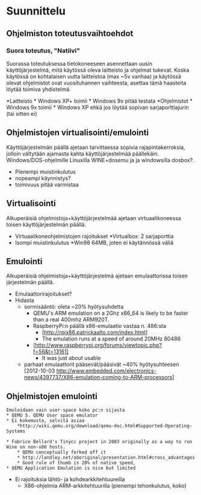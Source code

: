# Suunnittelu

## Ohjelmiston toteutusvaihtoehdot

### Suora toteutus, "Natiivi"
Suorassa toteutuksessa tietokoneeseen asennettaan uusin käyttöjärjestelmä, mitä käytössä oleva laitteisto ja ohjelmat tukevat. Koska käytössä on kohtalaisen uutta laitteistoa (max ~5v vanhaa) ja käytössä olevat ohjelmistot ovat vuosituhannen vaihteesta, asettaa tämä haasteita löytää toimiva yhdistelmä.

*Laitteisto
	* Windows XP+ toimii
	* Windows 9x pitää testata
*Ohjelmistot
	* Windows 9x toimii
	* Windows XP ehkä jos löytää sopivan sarjaporttiajurin (tai sitten ei)


## Ohjelmistojen virtualisointi/emulointi
Käyttöjärjestelmän päällä ajetaan tarvittaessa sopivia rajapintakerroksia, jolloin vältytään ajamasta kahta käyttöjärjestelmää päällekäin. Windows/DOS-ohjelmille Linuxilla WINE+dosemu ja ja windowsilla dosbox?.
* Pienempi muistinkulutus
* nopeampi käynnistys?
* toimivuus pitää varmistaa

## Virtualisointi
Alkuperäisiä ohjelmistoja+käyttöjärjestelmää ajetaan virtuaalikoneessa toisen käyttöjärjestelmän päällä. 
* Virtuaalikoneohjelmistojen rajoitukset
	*Virtualbox: 2 sarjaporttia
* Isompi muistinkulutus
	*Win98 64MB, joten ei käytännössä väliä

## Emulointi
Alkuperäisiä ohjelmistoja+käyttöjärjestelmä ajetaan emulaattorissa toisen järjestelmän päällä.
* Emulaattorirajoitukset?
* Hidasta
	* sormisääntö: oleta ~20% hyötysuhdetta
	 	* QEMU's ARM emulation on a 2Ghz x86_64 is likely to be faster than a real 400mhz ARM920T.
	 	* RaspberryPi:n päällä x86-emulaatio vastaa n. 486:sta
	 		* [http://rpix86.patrickaalto.com/index.html]
	 		* The emulation runs at a speed of around 20MHz 80486
	 	* [http://www.raspberrypi.org/forums/viewtopic.php?f=56&t=13161]
	 		* It was just about usable
	* parhaat emulaattorit pääsevät/pääsivät ~40% hyötysuhteesen [2012-10-03 http://www.embedded.com/electronics-news/4397737/X86-emulation-coming-to-ARM-processors]

## Ohjelmistojen emulointi
	Emuloidaan vain user-space koko pc:n sijasta
	* QEMU 5. QEMU User space emulator
	* Ei kokemusta, selvitä asiaa
		*http://wiki.qemu.org/download/qemu-doc.html#Supported-Operating-Systems

	* Fabrice Bellard's Tinycc project in 2003 originally as a way to run Wine on non-x86 hosts. 
		* QEMU conceptually forked off it
		* http://landley.net/aboriginal/presentation.html#cross_advantages
		* Good rule of thumb is 20% of native speed, 
	* QEMU Application Emulation is nice but limited


* Ei rajoituksia lähtö- ja kohdearkkitehtuureilla
	* X86-ohjelmia ARM-arkkitehtuurilla (pienempi tehonkulutus, koko)

